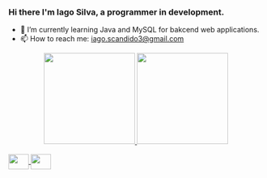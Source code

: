 ### Hi there I'm Iago Silva, a programmer in development. 

- 🌱 I’m currently learning Java and MySQL for bakcend web applications.
- 📫 How to reach me: iago.scandido3@gmail.com

<div align="center">
  <a href="https://github.com/IagoSCandido">
  <img height="180em" src="https://github-readme-stats.vercel.app/api?username=IagoScandido&show_icons=true&theme=dracula&include_all_commits=true&count_private=true"/>
  <img height="180em" src="https://github-readme-stats.vercel.app/api/top-langs/?username=iagoScandido&layout=compact&langs_count=7&theme=dracula"/>
</div>
<div style="display: inline_block"><br>
  <img align="center" height="30" width="40" src="https://cdn.jsdelivr.net/gh/devicons/devicon/icons/java/java-original.svg">
  <img align="center" height="30" width="40" src="https://cdn.jsdelivr.net/gh/devicons/devicon/icons/mysql/mysql-original-wordmark.svg">     
</div>
 
 ##

